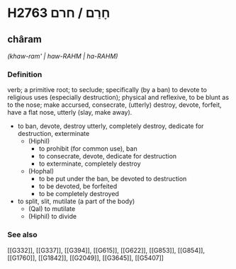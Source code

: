 # H2763 חָרַם / חרם

## châram

_(khaw-ram' | haw-RAHM | ha-RAHM)_

### Definition

verb; a primitive root; to seclude; specifically (by a ban) to devote to religious uses (especially destruction); physical and reflexive, to be blunt as to the nose; make accursed, consecrate, (utterly) destroy, devote, forfeit, have a flat nose, utterly (slay, make away).

- to ban, devote, destroy utterly, completely destroy, dedicate for destruction, exterminate
    - (Hiphil)
        - to prohibit (for common use), ban
        - to consecrate, devote, dedicate for destruction
        - to exterminate, completely destroy
    - (Hophal)
        - to be put under the ban, be devoted to destruction
        - to be devoted, be forfeited
        - to be completely destroyed
- to split, slit, mutilate (a part of the body)
    - (Qal) to mutilate
    - (Hiphil) to divide
### See also

[[G332]], [[G337]], [[G394]], [[G615]], [[G622]], [[G853]], [[G854]], [[G1760]], [[G1842]], [[G2049]], [[G3645]], [[G5407]]


